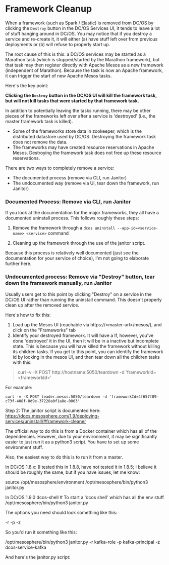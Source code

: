 ---
---

# Framework Cleanup

When a framework (such as Spark / Elastic) is removed from DC/OS by clicking the `Destroy` button in the DC/OS Services UI, it tends to leave a lot of stuff hanging around in DC/OS.  You may notice that if you destroy a service and re-create it, it will either (a) have stuff left over from previous deployments or (b) will refuse to properly start up.

The root cause of this is this: a DC/OS services may be started as a Marathon task (which is stopped/started by the Marathon framework), but that task may then register directly with Apache Mesos as a new framework (independent of Marathon).  Because the task is now an Apache framework, it can trigger the start of new Apache Mesos tasks.

Here's the key point:

**Clicking the `Destroy` button in the DC/OS UI will kill the framework task, but will not kill tasks that were started by that framework task.**

In addition to potentially leaving the tasks running, there may be other pieces of the frameworks left over after a service is 'destroyed' (i.e., the master framework task is killed).

* Some of the frameworks store data in zookeeper, which is the distributed datastore used by DC/OS.  Destroying the framework task does not remove the data.
* The frameworks may have created resource reservations in Apache Mesos.  Destroying the framework task does not free up these resource reservations.

There are two ways to completely remove a service:
* The documented process (remove via CLI, run Janitor)
* The undocumented way (remove via UI, tear down the framework, run Janitor)

### Documented Process: Remove via CLI, run Janitor

If you look at the documentation for the major frameworks, they all have a documented uninstall process.  This follows roughly these steps:

1. Remove the framework through a `dcos uninstall --app-id=<service-name> <service>` command

2. Cleaning up the framework through the use of the janitor script.

Because this process is relatively well documented (just see the documentation for your service of choice), I'm not going to elaborate further here.

### Undocumented process: Remove via "Destroy" button, tear down the framework manually, run Janitor

Usually users get to this point by clicking "Destroy" on a service in the DC/OS UI rather than running the uninstall command.  This doesn't properly clean up after the removed service.

Here's how to fix this:

1. Load up the Mesos UI (reachable via https://\<master-url\>/mesos/), and click on the "Frameworks" tab
2. Identify your destroyed framework.  It will have a 
If, however, you've done 'destroyed' it in the UI, then it will be in a inactive but incomplete state.  This is because you will have killed the framework without killing its children tasks.  If you get to this point, you can identify the framework id by looking in the mesos UI, and then tear down all the children tasks with this:

> curl -v -X POST http://hostname:5050/teardown -d 'frameworkId=\<frameworkId\>'

For example:

```
curl -v -X POST leader.mesos:5050/teardown -d 'frameworkId=4f657f09-c73f-408f-8d9e-37228a0f1a8e-0003'
```

Step 2:
The janitor script is documented here: https://docs.mesosphere.com/1.9/deploying-services/uninstall/#framework-cleaner

The official way to do this is from a Docker container which has all of the dependencies.  However, due to your environment, it may be significantly easier to just run it as a python3 script.  You have to set up some environment stuff.

Also, the easiest way to do this is to run it from a master.

In DC/OS 1.8.x: (I tested this in 1.8.8, have not tested it in 1.8.5; I believe it should be roughly the same, but if you have issues, let me know:

source /opt/mesosphere/environment
/opt/mesosphere/bin/python3 janitor.py <options>

In DC/OS 1.9.0
dcos-shell # To start a 'dcos shell' which has all the env stuff
/opt/mesosphere/bin/python3 janitor.py <options>

The options you need should look something like this:

-r <role> -p <principal> -z <zookeeper-path>

So you'd run it something like this:

<whichever env setup you need>
/opt/mesosphere/bin/python3 janitor.py -r kafka-role -p kafka-principal -z dcos-service-kafka

And here's the janitor.py script: